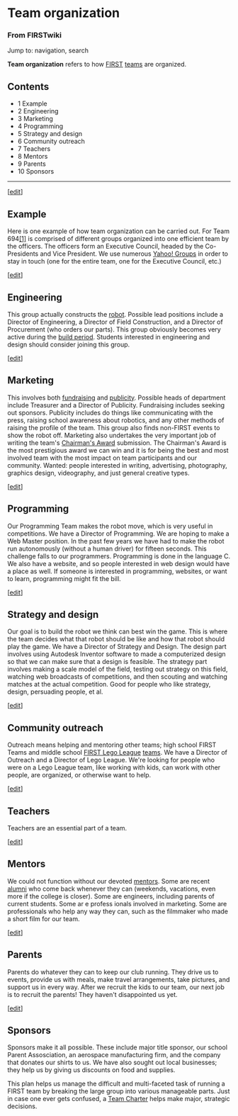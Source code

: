 # Team organization

### From FIRSTwiki

Jump to: navigation, search

**Team organization** refers to how [FIRST](first) [teams](Team "Team" ) are organized. 

## Contents

  * 1 Example
  * 2 Engineering
  * 3 Marketing
  * 4 Programming
  * 5 Strategy and design
  * 6 Community outreach
  * 7 Teachers
  * 8 Mentors
  * 9 Parents
  * 10 Sponsors  
---  
  
[[edit](/index.php?title=Team_organization&action=edit&section=1 "Edit
section: Example" )]

##  Example

Here is one example of how team organization can be carried out. For Team
694[[1]](http://www.stuypulse.com "http://www.stuypulse.com" ) is comprised of
different groups organized into one efficient team by the officers. The
officers form an Executive Council, headed by the Co-Presidents and Vice
President. We use numerous [Yahoo! Groups](http://groups.yahoo.com
"http://groups.yahoo.com" ) in order to stay in touch (one for the entire
team, one for the Executive Council, etc.)

[[edit](/index.php?title=Team_organization&action=edit&section=2 "Edit
section: Engineering" )]

## Engineering

This group actually constructs the [robot](Robot "Robot" ).
Possible lead positions include a Director of Engineering, a Director of Field
Construction, and a Director of Procurement (who orders our parts). This group
obviously becomes very active during the [build
period](/index.php?title=Build_period&action=edit "Build period" ). Students
interested in engineering and design should consider joining this group.

[[edit](/index.php?title=Team_organization&action=edit&section=3 "Edit
section: Marketing" )]

## Marketing

This involves both [fundraising](Fundraising "Fundraising" ) and
[publicity](/index.php?title=Publicity&action=edit "Publicity" ). Possible
heads of department include Treasurer and a Director of Publicity. Fundraising
includes seeking out sponsors. Publicity includes do things like communicating
with the press, raising school awareness about robotics, and any other methods
of raising the profile of the team. This group also finds non-FIRST events to
show the robot off. Marketing also undertakes the very important job of
writing the team's [Chairman's Award](Chairman%27s_Award
"Chairman's Award" ) submission. The Chairman's Award is the most prestigious
award we can win and it is for being the best and most involved team with the
most impact on team participants and our community. Wanted: people interested
in writing, advertising, photography, graphics design, videography, and just
general creative types.

[[edit](/index.php?title=Team_organization&action=edit&section=4 "Edit
section: Programming" )]

## Programming

Our Programming Team makes the robot move, which is very useful in
competitions. We have a Director of Programming. We are hoping to make a Web
Master position. In the past few years we have had to make the robot run
autonomously (without a human driver) for fifteen seconds. This challenge
falls to our programmers. Programming is done in the language C. We also have
a website, and so people interested in web design would have a place as well.
If someone is interested in programming, websites, or want to learn,
programming might fit the bill.

[[edit](/index.php?title=Team_organization&action=edit&section=5 "Edit
section: Strategy and design" )]

## Strategy and design

Our goal is to build the robot we think can best win the game. This is where
the team decides what that robot should be like and how that robot should play
the game. We have a Director of Strategy and Design. The design part involves
using Autodesk Inventor software to made a computerized design so that we can
make sure that a design is feasible. The strategy part involves making a scale
model of the field, testing out strategy on this field, watching web
broadcasts of competitions, and then scouting and watching matches at the
actual competition. Good for people who like strategy, design, persuading
people, et al.

[[edit](/index.php?title=Team_organization&action=edit&section=6 "Edit
section: Community outreach" )]

## Community outreach

Outreach means helping and mentoring other teams; high school FIRST Teams and
middle school [FIRST Lego League](FIRST_Lego_League "FIRST Lego
League" ) [teams](/index.php?title=FLL_team&action=edit "FLL team" ). We have
a Director of Outreach and a Director of Lego League. We're looking for people
who were on a Lego League team, like working with kids, can work with other
people, are organized, or otherwise want to help.

[[edit](/index.php?title=Team_organization&action=edit&section=7 "Edit
section: Teachers" )]

## Teachers

Teachers are an essential part of a team.

[[edit](/index.php?title=Team_organization&action=edit&section=8 "Edit
section: Mentors" )]

## Mentors

We could not function without our devoted [mentors](Mentor "Mentor"
). Some are recent [alumni](Alumni "Alumni" ) who come back
whenever they can (weekends, vacations, even more if the college is closer).
Some are engineers, including parents of current students. Some ar e profess
ionals involved in marketing. Some are professionals who help any way they
can, such as the filmmaker who made a short film for our team.

[[edit](/index.php?title=Team_organization&action=edit&section=9 "Edit
section: Parents" )]

## Parents

Parents do whatever they can to keep our club running. They drive us to
events, provide us with meals, make travel arrangements, take pictures, and
support us in every way. After we recruit the kids to our team, our next job
is to recruit the parents! They haven't disappointed us yet.

[[edit](/index.php?title=Team_organization&action=edit&section=10 "Edit
section: Sponsors" )]

## Sponsors

Sponsors make it all possible. These include major title sponsor, our school
Parent Assosciation, an aerospace manufacturing firm, and the company that
donates our shirts to us. We have also sought out local businesses; they help
us by giving us discounts on food and supplies.

This plan helps us manage the difficult and multi-faceted task of running a
FIRST team by breaking the large group into various manageable parts. Just in
case one ever gets confused, a [Team
Charter](/index.php?title=Team_Charter&action=edit "Team Charter" ) helps make
major, strategic decisions.

